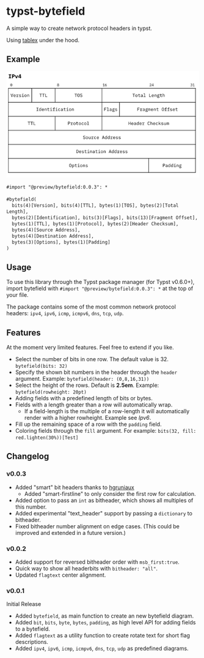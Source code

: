 # typst-bytefield 

A simple way to create network protocol headers in typst.

Using [tablex](https://github.com/PgBiel/typst-tablex) under the hood.

## Example

![ipv4 example](ipv4-example.png)

```typst
#import "@preview/bytefield:0.0.3": *

#bytefield(
  bits(4)[Version], bits(4)[TTL], bytes(1)[TOS], bytes(2)[Total Length],
  bytes(2)[Identification], bits(3)[Flags], bits(13)[Fragment Offset],
  bytes(1)[TTL], bytes(1)[Protocol], bytes(2)[Header Checksum],
  bytes(4)[Source Address],
  bytes(4)[Destination Address],
  bytes(3)[Options], bytes(1)[Padding]
)
```

## Usage

To use this library through the Typst package manager (for Typst v0.6.0+), import bytefield with `#import "@preview/bytefield:0.0.3": *` at the top of your file.

The package contains some of the most common network protocol headers: `ipv4`, `ipv6`, `icmp`, `icmpv6`, `dns`, `tcp`, `udp`.


## Features

At the moment very limited features. Feel free to extend if you like.

- Select the number of bits in one row. The default value is 32. `bytefield(bits: 32)`
- Specify the shown bit numbers in the header through the `header` argument. Example: `bytefield(header: (0,8,16,31))` 
- Select the height of the rows. Default is **2.5em**. Example: `bytefield(rowheight: 20pt)`  
- Adding fields with a predefined length of bits or bytes. 
- Fields with a length greater than a row will automatically wrap. 
  - If a field-length is the multiple of a row-length it will automatically render with a higher rowheight. Example see *Ipv6*. 
- Fill up the remaining space of a row with the `padding` field.
- Coloring fields through the `fill` argument. For example: `bits(32, fill: red.lighten(30%))[Test]` 



## Changelog

### v0.0.3

- Added "smart" bit headers thanks to [hgruniaux](https://github.com/hgruniaux)
  - Added "smart-firstline" to only consider the first row for calculation.
- Added option to pass an `int` as bitheader, which shows all multiples of this number.
- Added experimental "text_header" support by passing a `dictionary` to bitheader.
- Fixed bitheader number alignment on edge cases. (This could be improved and extended in a future version.)



### v0.0.2

- Added support for reversed bitheader order with `msb_first:true`.
- Quick way to show all headerbits with `bitheader: "all"`.
- Updated `flagtext` center alignment.


### v0.0.1

Initial Release

- Added `bytefield`, as main function to create an new bytefield diagram. 
- Added `bit`, `bits`, `byte`, `bytes`, `padding`, as high level API for adding fields to a bytefield. 
- Added `flagtext` as a utility function to create rotate text for short flag descriptions.
- Added `ipv4`, `ipv6`, `icmp`, `icmpv6`, `dns`, `tcp`, `udp` as predefined diagrams.
